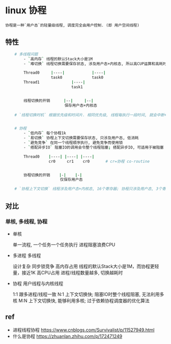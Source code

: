 # linux 协程

    协程是一种`用户态`的轻量级线程, 调度完全由用户控制. (即 用户空间线程)

## 特性

```bash
    # 多线程问题
        - `高内存` 线程的默认Stack大小是1M
        - `难切换` 线程切换需要保存状态, 涉及用户态+内核态, 所以高CUP运算和高耗时

        Thread0     |----|            |----|
                    task0             task0
        Thread1              |----|
                             task1


        线程切换的开销      |--|     |--|
                          保存用户态+内核态
                        
    # `线程切换时机` 根据优先级和时间片. 相同优先级, 线程每执行一段时间, 就会中断+切换 (并不是一定执行完才切换).


    # 协程
        - `低内存` 每个协程1k
        - `易切换` 协程上下文切换需要保存状态, 只涉及用户态, 低消耗
        - `避免竞争` 在同一个线程顺序执行, 避免竞争而使用锁
        - `搭配异步IO` 阻塞IO的调用会令整个线程阻塞; 搭配异步IO, 可适用于被阻塞 且 需要高并发的场景; 不适用与计算密集型

        Thread0    |----| |----| |----|
                   cr0     cr1    cr0       # cr=协程 co-routine


        协程切换的开销    |-|    |-|
                        仅保存用户态

    # `协程上下文切换` 线程涉及用户态+内核态, 16个寄存器; 协程只涉及用户态, 3个寄存器
```

## 对比

### 单核, 多线程, 协程

- 单核

    单一流程, 一个任务一个任务执行
    进程阻塞浪费CPU

- 多进程 多线程

    设计复杂 同步锁竞争
    高内存占用 线程的默认Stack大小是1M，而协程更轻量，接近1K
    高CPU占用 进程/线程数量越多, 切换越耗时

- 协程 用户线程与内核线程

    1:1 跟多进程/线程一致
    N:1 上下文切换快; 阻塞IO时整个线程阻塞, 无法利用多核
    M:N 上下文切换快, 能够利用多核; 过于依赖协程调度器的优化算法

## ref

- 进程线程协程 <https://www.cnblogs.com/Survivalist/p/11527949.html>
- 什么是协程 <https://zhuanlan.zhihu.com/p/172471249>